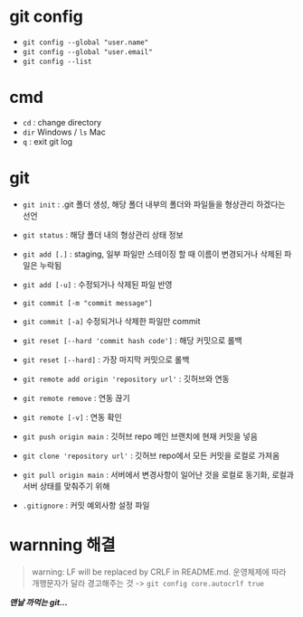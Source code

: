 # git config
- `git config --global "user.name"`
- `git config --global "user.email"`
- `git config --list`

# cmd
- `cd` : change directory
- `dir` Windows / `ls` Mac
- `q` : exit git log

# git
- `git init` : .git 폴더 생성, 해당 폴더 내부의 폴더와 파일들을 형상관리 하겠다는 선언
- `git status` : 해당 폴더 내의 형상관리 상태 정보
- `git add [.]` : staging, 일부 파일만 스테이징 할 때 이름이 변경되거나 삭제된 파일은 누락됨
- `git add [-u]` : 수정되거나 삭제된 파일 반영

- `git commit [-m "commit message"]`
- `git commit [-a]` 수정되거나 삭제한 파일만 commit
- `git reset [--hard 'commit hash code']` : 해당 커밋으로 롤백
- `git reset [--hard]` : 가장 마지막 커밋으로 롤백

- `git remote add origin 'repository url'` : 깃허브와 연동
- `git remote remove` : 연동 끊기
- `git remote [-v]` : 연동 확인

- `git push origin main` : 깃허브 repo 메인 브랜치에 현재 커밋을 넣음
- `git clone 'repository url'` : 깃허브 repo에서 모든 커밋을 로컬로 가져옴
- `git pull origin main` : 서버에서 변경사항이 일어난 것을 로컬로 동기화, 로컬과 서버 상태를 맞춰주기 위해

- `.gitignore` : 커밋 예외사항 설정 파일

# warnning 해결
> warning: LF will be replaced by CRLF in README.md.
운영체제에 따라 개행문자가 달라 경고해주는 것
-> `git config core.autocrlf true`


***맨날 까먹는 git...***